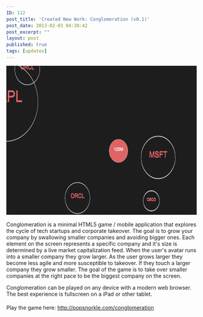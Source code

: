 ```yaml
---
ID: 112
post_title: 'Created New Work: Conglomeration (v0.1)'
post_date: 2013-02-03 04:38:42
post_excerpt: ""
layout: post
published: true
tags: [updates]
---
```

<a href="/uploads/2013/02/c3.png"><img class="alignnone size-large wp-image-115" alt="c3" src="/uploads/2013/02/c3-1024x646.png" width="625" height="394" /></a>

Conglomeration is a minimal HTML5 game / mobile application that explores the cycle of tech startups and corporate takeover. The goal is to grow your company by swallowing smaller companies and avoiding bigger ones. Each element on the screen represents a specific company and it's size is determined by a live market capitalization feed. When the user's avatar runs into a smaller company they grow larger. As the user grows larger they become less agile and more susceptible to takeover. If they touch a larger company they grow smaller. The goal of the game is to take over smaller companies at the right pace to be the biggest company on the screen.

Conglomeration can be played on any device with a modern web browser. The best experience is fullscreen on a iPad or other tablet.

Play the game here: <a style="line-height: 1.714285714; font-size: 1rem;" href="http://popsnorkle.com/conglomeration">http://popsnorkle.com/conglomeration</a>
